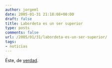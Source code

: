 ```yaml
---
author: jorgeml
date: 2005-01-31 21:18:08+00:00
draft: false
title: Labordeta es un ser superior
type: posts
comments: false
url: /2005/01/31/labordeta-es-un-ser-superior/
tags:
- noticias
---
```


Éste, de [verdad](http://www.10lineas.com/labordeta/ppaseos.htm).
